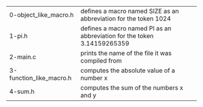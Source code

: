 <table>
<tr>
	<td>0-object_like_macro.h</td>
	<td>defines a macro named SIZE as an abbreviation for the token 1024</td>
</tr>
<tr>
	<td>1-pi.h</td>
	<td>defines a macro named PI as an abbreviation for the token 3.14159265359</td>
</tr>
<tr>
	<td>2-main.c</td>
	<td>prints the name of the file it was compiled from</td>
</tr>
<tr>
	<td>3-function_like_macro.h</td>
	<td>computes the absolute value of a number x</td>
</tr>
<tr>
	<td>4-sum.h</td>
	<td>computes the sum of the numbers x and y</td>
</tr>
</table>
